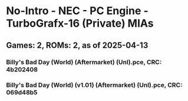 # No-Intro - NEC - PC Engine - TurboGrafx-16 (Private) MIAs
## Games: 2, ROMs: 2, as of 2025-04-13

### Billy's Bad Day (World) (Aftermarket) (Unl).pce, CRC: 4b202408
### Billy's Bad Day (World) (v1.01) (Aftermarket) (Unl).pce, CRC: 069d48b5
